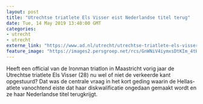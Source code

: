 ```yaml
---
layout: post
title: "Utrechtse triatlete Els Visser eist Nederlandse titel terug"
date: Tue, 14 May 2019 13:40:00 GMT
categories: 
- utrecht 
- utrecht 
externe_link: "https://www.ad.nl/utrecht/utrechtse-triatlete-els-visser-eist-nederlandse-titel-terug~a10331c5/"
feature_image: "https://images2.persgroep.net/rcs/GnWNiV4iymxsDtKIm_4tHVhr_0s/diocontent/148357863/_fitwidth/400/?appId=21791a8992982cd8da851550a453bd7f&quality=0.7"
---
```


Heeft een official van de Ironman triatlon in Maastricht vorig jaar de Utrechtse triatlete Els Visser (28) nu wel of niet de verkeerde kant opgestuurd? Dat was de centrale vraag in het kort geding waarin de Hellas-atlete vanochtend eiste dat haar diskwalificatie ongedaan gemaakt wordt en ze haar Nederlandse titel terugkrijgt.
